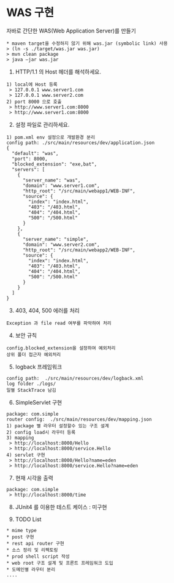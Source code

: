 # WAS 구현

자바로 간단한 WAS(Web Application Server)를 만들기

```
* maven target을 수정하지 않기 위해 was.jar (symbolic link) 사용
> (ln -s ./target/was.jar was.jar)
> mvn clean package
> java –jar was.jar
```

1. HTTP/1.1 의 Host 헤더를 해석하세요.

```
1) local에 Host 등록
 > 127.0.0.1 www.server1.com
 > 127.0.0.1 www.server2.com
2) port 8000 으로 호출
 > http://www.server1.com:8000
 > http://www.server1.com:8000
```

2. 설정 파일로 관리하세요.
```
1) pom.xml env 설정으로 개발환경 분리
config path: ./src/main/resources/dev/application.json
{
  "default": "was",
  "port": 8000,
  "blocked_extension": "exe,bat",
  "servers": [
    {
      "server_name": "was",
      "domain": "www.server1.com",
      "http_root": "/src/main/webapp1/WEB-INF",
      "source": {
        "index": "index.html",
        "403": "/403.html",
        "404": "/404.html",
        "500": "/500.html"
      }
    },
    {
      "server_name": "simple",
      "domain": "www.server2.com",
      "http_root": "/src/main/webapp2/WEB-INF",
      "source": {
        "index": "index.html",
        "403": "/403.html",
        "404": "/404.html",
        "500": "/500.html"
      }
    }
  ]
}
```

3. 403, 404, 500 에러를 처리
```
Exception 과 file read 여부를 파악하여 처리
```

4. 보안 규칙
```
config.blocked_extension을 설정하여 예외처리
상위 폴더 접근자 예외처리
```

5. logback 프레임워크
```
config path:  ./src/main/resources/dev/logback.xml
log folder ./logs/
일별 StackTrace 남김
```

6. SimpleServlet 구현
```
package: com.simple
router config:  ./src/main/resources/dev/mapping.json
1) package 별 라우터 설정할수 있는 구조 설계
2) config load시 라우터 등록
3) mapping
 > http://localhost:8000/Hello
 > http://localhost:8000/service.Hello
4) servlet 구현
 > http://localhost:8000/Hello?name=eden
 > http://localhost:8000/service.Hello?name=eden
```

7. 현재 시각을 출력
```
package: com.simple
 > http://localhost:8000/time
```
8. JUnit4 를 이용한 테스트 케이스 : 미구현

9. TODO List
```
* mime type
* post 구현
* rest api router 구현
* 소스 정리 및 리펙토링
* prod shell script 작성
* web root 구조 설계 및 프론트 프레임워크 도입
* 도메인별 라우터 분리
....
```